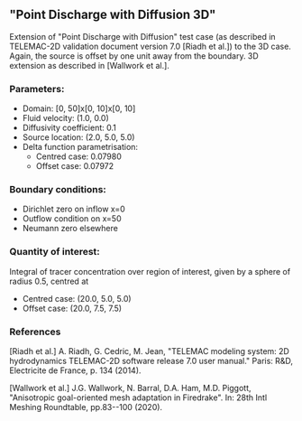 ## "Point Discharge with Diffusion 3D"

Extension of "Point Discharge with Diffusion" test case (as described in TELEMAC-2D validation
document version 7.0 [Riadh et al.]) to the 3D case. Again, the source is offset by one unit away
from the boundary. 3D extension as described in [Wallwork et al.].


### Parameters:
  * Domain: [0, 50]x[0, 10]x[0, 10]
  * Fluid velocity: (1.0, 0.0)
  * Diffusivity coefficient: 0.1
  * Source location: (2.0, 5.0, 5.0)
  * Delta function parametrisation:
    * Centred case: 0.07980
    * Offset case: 0.07972

### Boundary conditions:
  * Dirichlet zero on inflow x=0
  * Outflow condition on x=50
  * Neumann zero elsewhere

### Quantity of interest:
Integral of tracer concentration over region of interest, given by a sphere of radius 0.5, centred at
  * Centred case: (20.0, 5.0, 5.0)
  * Offset case: (20.0, 7.5, 7.5)


### References

[Riadh et al.] A. Riadh, G. Cedric, M. Jean, "TELEMAC modeling system: 2D hydrodynamics TELEMAC-2D
software release 7.0 user manual." Paris:  R&D, Electricite de France, p. 134 (2014).

[Wallwork et al.] J.G. Wallwork, N. Barral, D.A. Ham, M.D. Piggott, "Anisotropic goal-oriented mesh
adaptation in Firedrake". In: 28th Intl Meshing Roundtable, pp.83--100 (2020).
